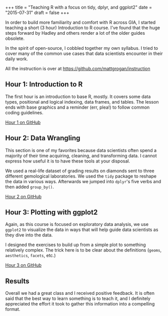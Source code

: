 +++
title = "Teaching R with a focus on tidy, dplyr, and ggplot2"
date = "2015-07-31"
draft = false
+++

In order to build more familiarity and comfort with R across GIA, I started teaching a short (3 hour) Introduction to R course. I've found that the huge steps forward by Hadley and others render a lot of the older guides obsolete.

In the spirit of open-source, I cobbled together my own syllabus. I tried to cover many of the common use cases that data scientists encounter in their daily work.

All the instruction is over at https://github.com/mattgrogan/instruction

## Hour 1: Introduction to R

The first hour is an introduction to base R, mostly. It covers some data types, positional and logical indexing, data frames, and tables. The lesson ends with base graphics and a reminder (err, plea!) to follow common coding guidelines.

[Hour 1 on GitHub](https://github.com/mattgrogan/instruction/blob/master/1-intro-to-r/1-intro-base-r.md)

## Hour 2: Data Wrangling

This section is one of my favorites because data scientists often spend a majority of their time acquiring, cleaning, and transforming data. I cannot express how useful it is to have these tools at your disposal.

We used a real-life dataset of grading results on diamonds sent to three different gemological laboratories. We used the `tidy` package to reshape the data in various ways. Afterwards we jumped into `dplyr`'s five verbs and then added `group_by()`.

[Hour 2 on GitHub](https://github.com/mattgrogan/instruction/blob/master/2-data-wrangling/2-data-wrangling.md)

## Hour 3: Plotting with ggplot2

Again, as this course is focused on exploratory data analysis, we use `ggplot2` to visualize the data in ways that will help guide data scientists as they dive into the data.

I designed the exercises to build up from a simple plot to something relatively complex. The trick here is to be clear about the definitions (`geoms`, `aesthetics`, `facets`, etc.)

[Hour 3 on GitHub](https://github.com/mattgrogan/instruction/blob/master/3-ggplot/3-ggplot.md)

## Results

Overall we had a great class and I received positive feedback. It is often said that the best way to learn something is to teach it, and I definitely appreciated the effort it took to gather this information into a compelling format.
